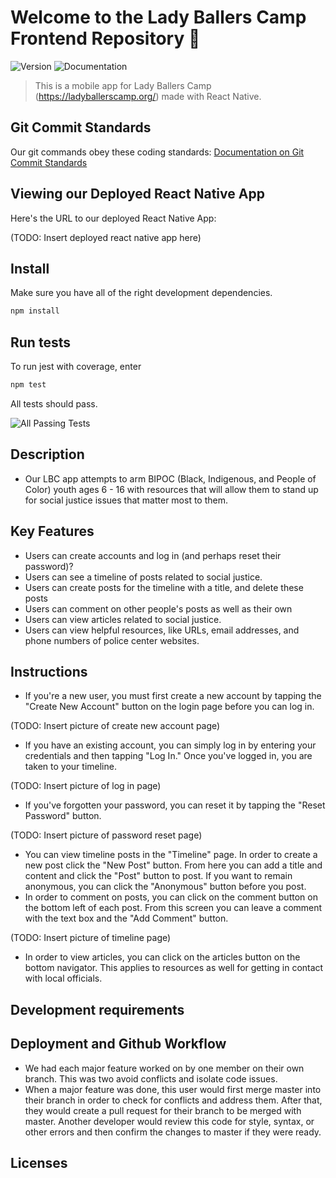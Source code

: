 # Welcome to the Lady Ballers Camp Frontend Repository 👋

<!-- > _Note:_ This document is intended to be relatively short. Be concise and precise. Assume the reader has no prior knowledge of your application and is non-technical. -->

![Version](https://img.shields.io/badge/version-1.0-blue.svg?cacheSeconds=2592000)
![Documentation](https://img.shields.io/badge/documentation-yes-brightgreen.svg)

> This is a mobile app for Lady Ballers Camp (https://ladyballerscamp.org/) made with React Native.

## Git Commit Standards

Our git commands obey these coding standards:
[Documentation on Git Commit Standards](http://karma-runner.github.io/0.10/dev/git-commit-msg.html)

## Viewing our Deployed React Native App

Here's the URL to our deployed React Native App: <!-- ## ✨ [Our Demo](example.com) -->

(TODO: Insert deployed react native app here)

## Install

Make sure you have all of the right development dependencies.

```sh
npm install
```

## Run tests

To run jest with coverage, enter

```sh
npm test
```

All tests should pass. 

![All Passing Tests](https://github.com/csc301-fall-2020/team-project-13-lady-ballers-camp-frontend/blob/README.md/readme_images/all_passing_tests.png)

## Description 
 <!-- * Provide a high-level description of your application and it's value from an end-user's perspective
 * What is the problem you're trying to solve?
 * Is there any context required to understand **why** the application solves this problem? -->

- Our LBC app attempts to arm BIPOC (Black, Indigenous, and People of Color) youth ages 6 - 16 with resources that will allow them to stand up for social justice issues that matter most to them.

## Key Features
 <!-- * Described the key features in the application that the user can access
 * Provide a breakdown or detail for each feature that is most appropriate for your application
 * This section will be used to assess the value of the features built -->

- Users can create accounts and log in (and perhaps reset their password)?
- Users can see a timeline of posts related to social justice.
- Users can create posts for the timeline with a title, and delete these posts 
- Users can comment on other people's posts as well as their own 
- Users can view articles related to social justice.
- Users can view helpful resources, like URLs, email addresses, and phone numbers of police center websites.

## Instructions
 <!-- * Clear instructions for how to use the application from the end-user's perspective
 * How do you access it? Are accounts pre-created or does a user register? Where do you start? etc. 
 * Provide clear steps for using each feature described above
 * This section is critical to testing your application and must be done carefully and thoughtfully -->

- If you're a new user, you must first create a new account by tapping the "Create New Account" button
on the login page before you can log in.

(TODO: Insert picture of create new account page)

- If you have an existing account, you can simply log in by entering your credentials and then tapping
"Log In." Once you've logged in, you are taken to your timeline.

(TODO: Insert picture of log in page)

- If you've forgotten your password, you can reset it by tapping the "Reset Password" button.

(TODO: Insert picture of password reset page)

- You can view timeline posts in the "Timeline" page. In order to create a new post click the "New Post" button. From here you can add a title and content and click the "Post" button to post. If you want to remain anonymous, you can click the "Anonymous" button before you post. 
- In order to comment on posts, you can click on the comment button on the bottom left of each post. From this screen you can leave a comment with the text box and the "Add Comment" button. 

(TODO: Insert picture of timeline page)

- In order to view articles, you can click on the articles button on the bottom navigator. This applies to resources as well for getting in contact with local officials. 
 
 ## Development requirements
 <!-- * If a developer were to set this up on their machine or a remote server, what are the technical requirements (e.g. OS, libraries, etc.)?
 * Briefly describe instructions for setting up and running the application (think a true README). -->
 
 ## Deployment and Github Workflow
<!-- Describe your Git / GitHub workflow. Essentially, we want to understand how your team members shares a codebase, avoid conflicts and deploys the application.

 * Be concise, yet precise. For example, "we use pull-requests" is not a precise statement since it leaves too many open questions - Pull-requests from where to where? Who reviews the pull-requests? Who is responsible for merging them? etc.
 * If applicable, specify any naming conventions or standards you decide to adopt.
 * Describe your overall deployment process from writing code to viewing a live applicatioon
 * What deployment tool(s) are you using and how
 * Don't forget to **briefly explain why** you chose this workflow or particular aspects of it! -->
 
 - We had each major feature worked on by one member on their own branch. This was two avoid conflicts and isolate code issues. 
 - When a major feature was done, this user would first merge master into their branch in order to check for conflicts and address them. After that, they would create a pull request for their branch to be merged with master. Another developer would review this code for style, syntax, or other errors and then confirm the changes to master if they were ready. 

 ## Licenses 
 <!-- Keep this section as brief as possible. You may read this [Github article](https://help.github.com/en/github/creating-cloning-and-archiving-repositories/licensing-a-repository) for a start.

 * What type of license will you apply to your codebase?
 * What affect does it have on the development and use of your codebase?
 * Why did you or your partner make this choice? -->

